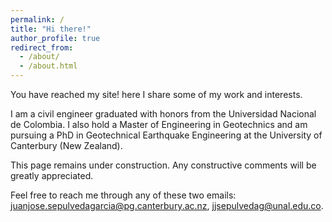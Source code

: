 ```yaml
---
permalink: /
title: "Hi there!"
author_profile: true
redirect_from: 
  - /about/
  - /about.html
---
```


You have reached my site! here I share some of my work and interests. 

I am a civil engineer graduated with honors from the Universidad Nacional de Colombia. I also hold a Master of Engineering in Geotechnics and am pursuing a PhD in Geotechnical Earthquake Engineering at the University of Canterbury (New Zealand). 

This page remains under construction. Any constructive comments will be greatly appreciated. 

Feel free to reach me through any of these two emails: juanjose.sepulvedagarcia@pg.canterbury.ac.nz, jjsepulvedag@unal.edu.co. 

